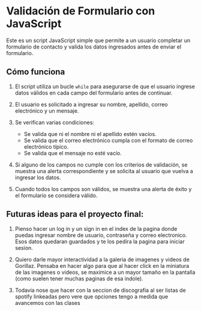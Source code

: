 # Validación de Formulario con JavaScript

Este es un script JavaScript simple que permite a un usuario completar un formulario de contacto y valida los datos ingresados antes de enviar el formulario.

## Cómo funciona

1. El script utiliza un bucle `while` para asegurarse de que el usuario ingrese datos válidos en cada campo del formulario antes de continuar.

2. El usuario es solicitado a ingresar su nombre, apellido, correo electrónico y un mensaje. 

3. Se verifican varias condiciones:
   - Se valida que ni el nombre ni el apellido estén vacíos.
   - Se valida que el correo electrónico cumpla con el formato de correo electrónico típico.
   - Se valida que el mensaje no esté vacío.

4. Si alguno de los campos no cumple con los criterios de validación, se muestra una alerta correspondiente y se solicita al usuario que vuelva a ingresar los datos.

5. Cuando todos los campos son válidos, se muestra una alerta de éxito y el formulario se considera válido.

## Futuras ideas para el proyecto final:

1. Pienso hacer un log in y un sign in en el index de la pagina donde puedas ingresar nombre de usuario, contraseña y correo electronico. Esos datos quedaran guardados y te los pedira la pagina para iniciar sesion.

2. Quiero darle mayor interactividad a la galeria de imagenes y videos de Gorillaz. Pensaba en hacer algo para que al hacer click en la miniatura de las imagenes o videos, se maximice a un mayor tamaño en la pantalla (como suelen tener muchas paginas de esa indole).

3. Todavia nose que hacer con la seccion de discografia al ser listas de spotify linkeadas pero vere que opciones tengo a medida que avancemos con las clases
